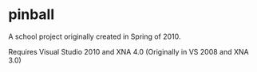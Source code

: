 pinball
=======

A school project originally created in Spring of 2010. 

Requires Visual Studio 2010 and XNA 4.0 (Originally in VS 2008 and XNA 3.0)

